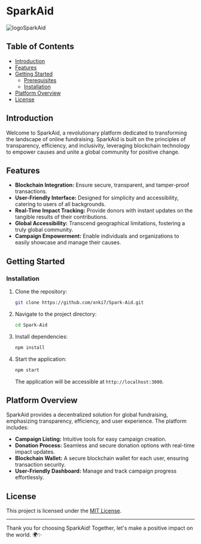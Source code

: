# SparkAid

![logoSparkAid](https://github.com/xnki7/Spark-Aid/assets/92376931/323a91e3-c289-4280-8a36-79594b11156b)


## Table of Contents

- [Introduction](#introduction)
- [Features](#features)
- [Getting Started](#getting-started)
  - [Prerequisites](#prerequisites)
  - [Installation](#installation)
- [Platform Overview](#platform-overview)
- [License](#license)

## Introduction

Welcome to SparkAid, a revolutionary platform dedicated to transforming the landscape of online fundraising. SparkAid is built on the principles of transparency, efficiency, and inclusivity, leveraging blockchain technology to empower causes and unite a global community for positive change.

## Features

- **Blockchain Integration:** Ensure secure, transparent, and tamper-proof transactions.
- **User-Friendly Interface:** Designed for simplicity and accessibility, catering to users of all backgrounds.
- **Real-Time Impact Tracking:** Provide donors with instant updates on the tangible results of their contributions.
- **Global Accessibility:** Transcend geographical limitations, fostering a truly global community.
- **Campaign Empowerment:** Enable individuals and organizations to easily showcase and manage their causes.

## Getting Started

### Installation

1. Clone the repository:

   ```bash
   git clone https://github.com/xnki7/Spark-Aid.git
   ```

2. Navigate to the project directory:

   ```bash
   cd Spark-Aid
   ```

3. Install dependencies:

   ```bash
   npm install
   ```

4. Start the application:

   ```bash
   npm start
   ```

   The application will be accessible at `http://localhost:3000`.

## Platform Overview

SparkAid provides a decentralized solution for global fundraising, emphasizing transparency, efficiency, and user experience. The platform includes:

- **Campaign Listing:** Intuitive tools for easy campaign creation.
- **Donation Process:** Seamless and secure donation options with real-time impact updates.
- **Blockchain Wallet:** A secure blockchain wallet for each user, ensuring transaction security.
- **User-Friendly Dashboard:** Manage and track campaign progress effortlessly.


## License

This project is licensed under the [MIT License](LICENSE).

---

Thank you for choosing SparkAid! Together, let's make a positive impact on the world. 🌍✨
